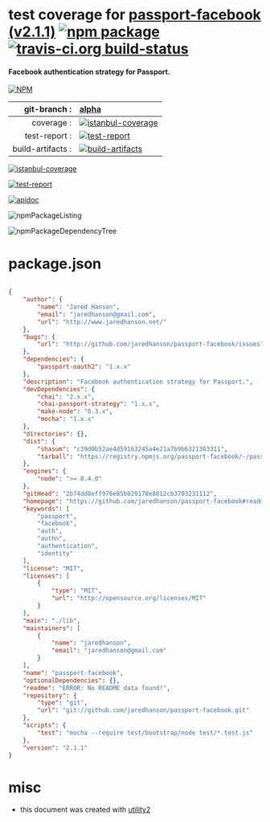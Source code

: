 # test coverage for  [passport-facebook (v2.1.1)](https://github.com/jaredhanson/passport-facebook#readme)  [![npm package](https://img.shields.io/npm/v/npmtest-passport-facebook.svg?style=flat-square)](https://www.npmjs.org/package/npmtest-passport-facebook) [![travis-ci.org build-status](https://api.travis-ci.org/npmtest/node-npmtest-passport-facebook.svg)](https://travis-ci.org/npmtest/node-npmtest-passport-facebook)
#### Facebook authentication strategy for Passport.

[![NPM](https://nodei.co/npm/passport-facebook.png?downloads=true)](https://www.npmjs.com/package/passport-facebook)

| git-branch : | [alpha](https://github.com/npmtest/node-npmtest-passport-facebook/tree/alpha)|
|--:|:--|
| coverage : | [![istanbul-coverage](https://npmtest.github.io/node-npmtest-passport-facebook/build/coverage.badge.svg)](https://npmtest.github.io/node-npmtest-passport-facebook/build/coverage.html/index.html)|
| test-report : | [![test-report](https://npmtest.github.io/node-npmtest-passport-facebook/build/test-report.badge.svg)](https://npmtest.github.io/node-npmtest-passport-facebook/build/test-report.html)|
| build-artifacts : | [![build-artifacts](https://npmtest.github.io/node-npmtest-passport-facebook/glyphicons_144_folder_open.png)](https://github.com/npmtest/node-npmtest-passport-facebook/tree/gh-pages/build)|

[![istanbul-coverage](https://npmtest.github.io/node-npmtest-passport-facebook/build/screenCapture.buildCustomOrg.browser.coverage.html.png)](https://npmtest.github.io/node-npmtest-passport-facebook/build/coverage.html/index.html)

[![test-report](https://npmtest.github.io/node-npmtest-passport-facebook/build/screenCapture.buildCustomOrg.browser.%252Fhome%252Ftravis%252Fbuild%252Fnpmtest%252Fnode-npmtest-passport-facebook%252Ftmp%252Fbuild%252Ftest-report.html.png)](https://npmtest.github.io/node-npmtest-passport-facebook/build/test-report.html)

[![apidoc](https://npmdoc.github.io/node-npmdoc-passport-facebook/build/screenCapture.buildApidoc.browser.%252Fhome%252Ftravis%252Fbuild%252Fnpmdoc%252Fnode-npmdoc-passport-facebook%252Ftmp%252Fbuild%252Fapidoc.html.png)](https://npmdoc.github.io/node-npmdoc-passport-facebook/build/apidoc.html)

![npmPackageListing](https://npmtest.github.io/node-npmtest-passport-facebook/build/screenCapture.npmPackageListing.svg)

![npmPackageDependencyTree](https://npmtest.github.io/node-npmtest-passport-facebook/build/screenCapture.npmPackageDependencyTree.svg)



# package.json

```json

{
    "author": {
        "name": "Jared Hanson",
        "email": "jaredhanson@gmail.com",
        "url": "http://www.jaredhanson.net/"
    },
    "bugs": {
        "url": "http://github.com/jaredhanson/passport-facebook/issues"
    },
    "dependencies": {
        "passport-oauth2": "1.x.x"
    },
    "description": "Facebook authentication strategy for Passport.",
    "devDependencies": {
        "chai": "2.x.x",
        "chai-passport-strategy": "1.x.x",
        "make-node": "0.3.x",
        "mocha": "1.x.x"
    },
    "directories": {},
    "dist": {
        "shasum": "c39d0b52ae4d59163245a4e21a7b9b6321303311",
        "tarball": "https://registry.npmjs.org/passport-facebook/-/passport-facebook-2.1.1.tgz"
    },
    "engines": {
        "node": ">= 0.4.0"
    },
    "gitHead": "2b74dd0eff976e85b029178e8012cb3703231112",
    "homepage": "https://github.com/jaredhanson/passport-facebook#readme",
    "keywords": [
        "passport",
        "facebook",
        "auth",
        "authn",
        "authentication",
        "identity"
    ],
    "license": "MIT",
    "licenses": [
        {
            "type": "MIT",
            "url": "http://opensource.org/licenses/MIT"
        }
    ],
    "main": "./lib",
    "maintainers": [
        {
            "name": "jaredhanson",
            "email": "jaredhanson@gmail.com"
        }
    ],
    "name": "passport-facebook",
    "optionalDependencies": {},
    "readme": "ERROR: No README data found!",
    "repository": {
        "type": "git",
        "url": "git://github.com/jaredhanson/passport-facebook.git"
    },
    "scripts": {
        "test": "mocha --require test/bootstrap/node test/*.test.js"
    },
    "version": "2.1.1"
}
```



# misc
- this document was created with [utility2](https://github.com/kaizhu256/node-utility2)
